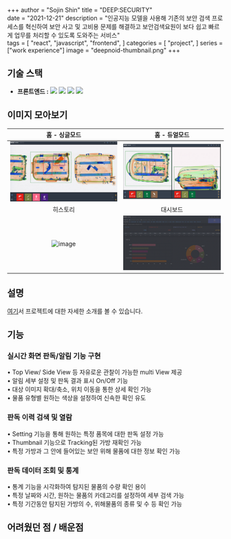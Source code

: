 +++
author = "Sojin Shin"
title = "DEEP:SECURITY"  
date = "2021-12-21"
description = "인공지능 모델을 사용해 기존의 보안 검색 프로세스를 혁신하여 보안 사고 및 고비용 문제를 해결하고 보안검색요원이 보다 쉽고 빠르게 업무를 처리할 수 있도록 도와주는 서비스"  
tags = [
    "react",
    "javascript",
    "frontend",
] 
categories = [
    "project",
]
series = ["work experience"]
image = "deepnoid-thumbnail.png"
+++

## 기술 스택
- **프론트엔드 :**
  <img src="https://img.shields.io/badge/javascript-F7DF1E?style=for-the-badge&logo=javascript&logoColor=white" style="display:inline;">
  <img src="https://img.shields.io/badge/react-61DAFB?style=for-the-badge&logo=react&logoColor=white" style="display:inline;">
  <img src="https://img.shields.io/badge/mui-007FFF?style=for-the-badge&logo=mui&logoColor=white" style="display:inline;">
  <img src="https://img.shields.io/badge/axios-5A29E4?style=for-the-badge&logo=axios&logoColor=white" style="display:inline;">


 
## 이미지 모아보기

|            홈 - 싱글모드            |           홈 - 듀얼모드           |
|:------------------------------:|:----------------------------:|
| ![image](deep_main_single.png) |   ![image](deep_main.jpeg)   |
|              히스토리              |             대시보드             |
|    ![image](deep_store.png)    | ![image](deep_dashboard.png) |


## 설명
[여기](https://www.deepnoid.com/deep-security)서 프로젝트에 대한 자세한 소개를 볼 수 있습니다.


## 기능

### 실시간 화면 판독/알림 기능 구현
• Top View/ Side View 등 자유로운 관찰이 가능한 multi View 제공  
• 알림 세부 설정 및 판독 결과 표시 On/Off 기능  
• 대상 이미지 확대/축소, 위치 이동을 통한 상세 확인 가능    
• 물품 유형별 원하는 색상을 설정하여 신속한 확인 유도  

### 판독 이력 검색 및 열람
• Setting 기능을 통해 원하는 특정 품목에 대한 판독 설정 가능  
• Thumbnail 기능으로 Tracking된 가방 재확인 가능  
• 특정 가방과 그 안에 들어있는 보안 위해 물품에 대한 정보 확인 가능  

### 판독 데이터 조회 및 통계  

• 통계 기능을 시각화하여 탐지된 물품의 수량 확인 용이  
• 특정 날짜와 시간, 원하는 물품의 카데고리를 설정하여 세부 검색 가능  
• 특정 기간동안 탐지된 가방의 수, 위해물품의 종류 및 수 등 확인 가능  


## 어려웠던 점 / 배운점
